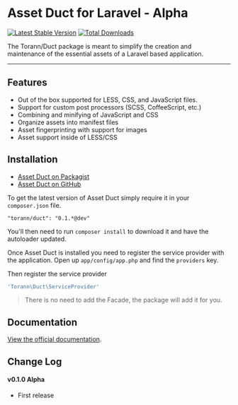 # Asset Duct for Laravel - Alpha

[![Latest Stable Version](https://poser.pugx.org/torann/duct/v/stable.png)](https://packagist.org/packages/torann/duct) [![Total Downloads](https://poser.pugx.org/torann/duct/downloads.png)](https://packagist.org/packages/torann/duct)

The Torann/Duct package is meant to simplify the creation and maintenance of the essential assets of a Laravel based application.

----------

## Features

* Out of the box supported for LESS, CSS, and JavaScript files.
* Support for custom post processors (SCSS, CoffeeScript, etc.)
* Combining and minifying of JavaScript and CSS
* Organize assets into manifest files
* Asset fingerprinting with support for images
* Asset support inside of LESS/CSS

## Installation

- [Asset Duct on Packagist](https://packagist.org/packages/torann/duct)
- [Asset Duct on GitHub](https://github.com/torann/asset-duct)

To get the latest version of Asset Duct simply require it in your `composer.json` file.

~~~
"torann/duct": "0.1.*@dev"
~~~

You'll then need to run `composer install` to download it and have the autoloader updated.

Once Asset Duct is installed you need to register the service provider with the application. Open up `app/config/app.php` and find the `providers` key.

Then register the service provider

```php
'Torann\Duct\ServiceProvider'
```

> There is no need to add the Facade, the package will add it for you.

## Documentation

[View the official documentation](https://github.com/Torann/asset-duct/wiki).

## Change Log

#### v0.1.0 Alpha

- First release